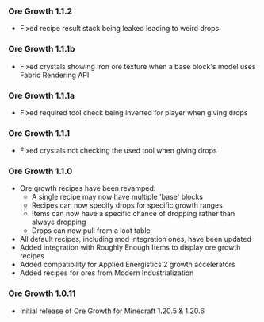 ### Ore Growth 1.1.2
- Fixed recipe result stack being leaked leading to weird drops

### Ore Growth 1.1.1b
- Fixed crystals showing iron ore texture when a base block's model uses Fabric Rendering API

### Ore Growth 1.1.1a
- Fixed required tool check being inverted for player when giving drops

### Ore Growth 1.1.1
- Fixed crystals not checking the used tool when giving drops

### Ore Growth 1.1.0
- Ore growth recipes have been revamped:
  - A single recipe may now have multiple 'base' blocks
  - Recipes can now specify drops for specific growth ranges
  - Items can now have a specific chance of dropping rather than always dropping
  - Drops can now pull from a loot table
- All default recipes, including mod integration ones, have been updated
- Added integration with Roughly Enough Items to display ore growth recipes
- Added compatibility for Applied Energistics 2 growth accelerators
- Added recipes for ores from Modern Industrialization

### Ore Growth 1.0.11
- Initial release of Ore Growth for Minecraft 1.20.5 & 1.20.6
